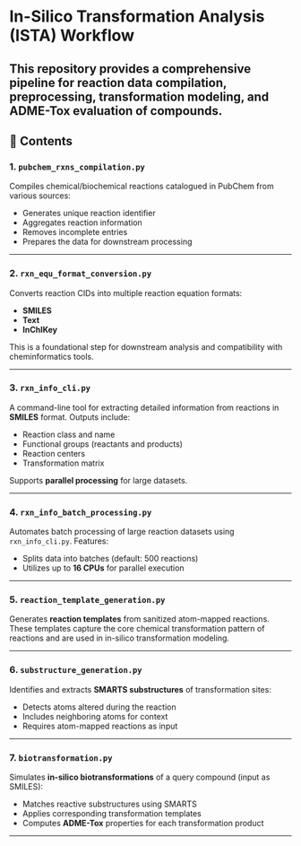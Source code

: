 # In-Silico Transformation Analysis (ISTA) Workflow

This repository provides a comprehensive pipeline for reaction data compilation, preprocessing, transformation modeling, and ADME-Tox evaluation of compounds.
---

## 📁 Contents

### 1. `pubchem_rxns_compilation.py`

Compiles chemical/biochemical reactions catalogued in PubChem from various sources:
- Generates unique reaction identifier
- Aggregates reaction information
- Removes incomplete entries
- Prepares the data for downstream processing

---

### 2. `rxn_equ_format_conversion.py`

Converts reaction CIDs into multiple reaction equation formats:
- **SMILES**
- **Text**
- **InChIKey**

This is a foundational step for downstream analysis and compatibility with cheminformatics tools.

---

### 3. `rxn_info_cli.py`

A command-line tool for extracting detailed information from reactions in **SMILES** format. Outputs include:
- Reaction class and name
- Functional groups (reactants and products)
- Reaction centers
- Transformation matrix

Supports **parallel processing** for large datasets.

---

### 4. `rxn_info_batch_processing.py`

Automates batch processing of large reaction datasets using `rxn_info_cli.py`. Features:
- Splits data into batches (default: 500 reactions)
- Utilizes up to **16 CPUs** for parallel execution

---

### 5. `reaction_template_generation.py`

Generates **reaction templates** from sanitized atom-mapped reactions. These templates capture the core chemical transformation pattern of reactions and are used in in-silico transformation modeling.

---
### 6. `substructure_generation.py`

Identifies and extracts **SMARTS substructures** of transformation sites:
- Detects atoms altered during the reaction
- Includes neighboring atoms for context
- Requires atom-mapped reactions as input

---

### 7. `biotransformation.py`

Simulates **in-silico biotransformations** of a query compound (input as SMILES):
- Matches reactive substructures using SMARTS
- Applies corresponding transformation templates
- Computes **ADME-Tox** properties for each transformation product

---
